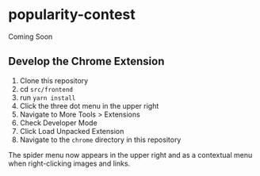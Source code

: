 # popularity-contest
Coming Soon

## Develop the Chrome Extension

1. Clone this repository
1. cd `src/frontend`
1. run `yarn install`
2. Click the three dot menu in the upper right
3. Navigate to More Tools > Extensions
4. Check Developer Mode
5. Click Load Unpacked Extension
6. Navigate to the `chrome` directory in this repository

The spider menu now appears in the upper right and as a contextual menu when right-clicking images and links.